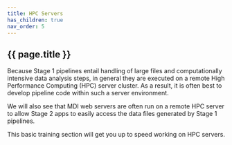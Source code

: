 ```yaml
---
title: HPC Servers
has_children: true
nav_order: 5
---
```


## {{ page.title }}

Because Stage 1 pipelines entail handling of large files
and computationally intensive data analysis steps,
in general they are executed on a remote 
High Performance Computing (HPC) server cluster.
As a result, it is often best to develop pipeline
code within such a server environment.

We will also see that MDI web servers are often
run on a remote HPC server to allow Stage 2 apps to easily
access the data files generated by Stage 1 pipelines.

This basic training section will get you up to speed
working on HPC servers.
